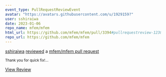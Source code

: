 ```yaml
---
event_type: PullRequestReviewEvent
avatar: "https://avatars.githubusercontent.com/u/1929159?"
user: sshiraiwa
date: 2023-01-06
repo_name: mfem/mfem
html_url: https://github.com/mfem/mfem/pull/3394#pullrequestreview-1238226658
repo_url: https://github.com/mfem/mfem
---
```


<a href='https://github.com/sshiraiwa' target='_blank'>sshiraiwa</a> <a href='https://github.com/mfem/mfem/pull/3394#pullrequestreview-1238226658' target='_blank'>reviewed</a> a <a href='https://github.com/mfem/mfem/pull/3394' target='_blank'>mfem/mfem pull request</a>

<small>Thank you for quick fix!...</small>

<a href='https://github.com/mfem/mfem/pull/3394#pullrequestreview-1238226658' target='_blank'>View Review</a>